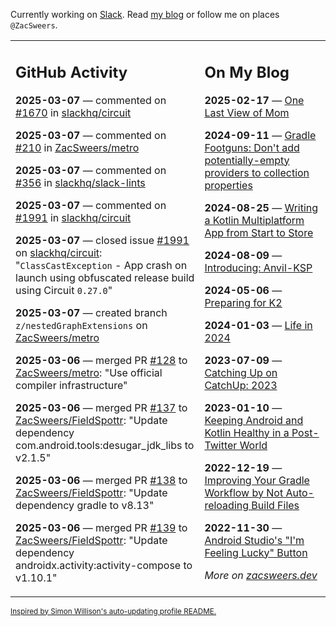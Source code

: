Currently working on [Slack](https://slack.com/). Read [my blog](https://zacsweers.dev/) or follow me on places `@ZacSweers`.

<table><tr><td valign="top" width="60%">

## GitHub Activity
<!-- githubActivity starts -->
**2025-03-07** — commented on [#1670](https://github.com/slackhq/circuit/issues/1670#issuecomment-2707265668) in [slackhq/circuit](https://github.com/slackhq/circuit)

**2025-03-07** — commented on [#210](https://github.com/ZacSweers/metro/issues/210#issuecomment-2707203047) in [ZacSweers/metro](https://github.com/ZacSweers/metro)

**2025-03-07** — commented on [#356](https://github.com/slackhq/slack-lints/issues/356#issuecomment-2707025247) in [slackhq/slack-lints](https://github.com/slackhq/slack-lints)

**2025-03-07** — commented on [#1991](https://github.com/slackhq/circuit/issues/1991#issuecomment-2707022024) in [slackhq/circuit](https://github.com/slackhq/circuit)

**2025-03-07** — closed issue [#1991](https://github.com/slackhq/circuit/issues/1991) on [slackhq/circuit](https://github.com/slackhq/circuit): "`ClassCastException` - App crash on launch using obfuscated release build using Circuit `0.27.0`"

**2025-03-07** — created branch `z/nestedGraphExtensions` on [ZacSweers/metro](https://github.com/ZacSweers/metro)

**2025-03-06** — merged PR [#128](https://github.com/ZacSweers/metro/pull/128) to [ZacSweers/metro](https://github.com/ZacSweers/metro): "Use official compiler infrastructure"

**2025-03-06** — merged PR [#137](https://github.com/ZacSweers/FieldSpottr/pull/137) to [ZacSweers/FieldSpottr](https://github.com/ZacSweers/FieldSpottr): "Update dependency com.android.tools:desugar_jdk_libs to v2.1.5"

**2025-03-06** — merged PR [#138](https://github.com/ZacSweers/FieldSpottr/pull/138) to [ZacSweers/FieldSpottr](https://github.com/ZacSweers/FieldSpottr): "Update dependency gradle to v8.13"

**2025-03-06** — merged PR [#139](https://github.com/ZacSweers/FieldSpottr/pull/139) to [ZacSweers/FieldSpottr](https://github.com/ZacSweers/FieldSpottr): "Update dependency androidx.activity:activity-compose to v1.10.1"
<!-- githubActivity ends -->
</td><td valign="top" width="40%">

## On My Blog
<!-- blog starts -->
**2025-02-17** — [One Last View of Mom](https://www.zacsweers.dev/one-last-view-of-mom/)

**2024-09-11** — [Gradle Footguns: Don't add potentially-empty providers to collection properties](https://www.zacsweers.dev/gradle-footgun-adding-empty-providers-to-collection-properties/)

**2024-08-25** — [Writing a Kotlin Multiplatform App from Start to Store](https://www.zacsweers.dev/writing-a-kotlin-multiplatform-app-from-start-to-store/)

**2024-08-09** — [Introducing: Anvil-KSP](https://www.zacsweers.dev/introducing-anvil-ksp/)

**2024-05-06** — [Preparing for K2](https://www.zacsweers.dev/preparing-for-k2/)

**2024-01-03** — [Life in 2024](https://www.zacsweers.dev/life-in-2024/)

**2023-07-09** — [Catching Up on CatchUp: 2023](https://www.zacsweers.dev/catching-up-on-catchup-2023/)

**2023-01-10** — [Keeping Android and Kotlin Healthy in a Post-Twitter World](https://www.zacsweers.dev/keeping-android-healthy/)

**2022-12-19** — [Improving Your Gradle Workflow by Not Auto-reloading Build Files](https://www.zacsweers.dev/improving-your-workflow-by-not-auto-reloading-build-files/)

**2022-11-30** — [Android Studio's "I'm Feeling Lucky" Button](https://www.zacsweers.dev/android-studios-im-feeling-lucky-button/)
<!-- blog ends -->
_More on [zacsweers.dev](https://zacsweers.dev/)_
</td></tr></table>

<sub><a href="https://simonwillison.net/2020/Jul/10/self-updating-profile-readme/">Inspired by Simon Willison's auto-updating profile README.</a></sub>